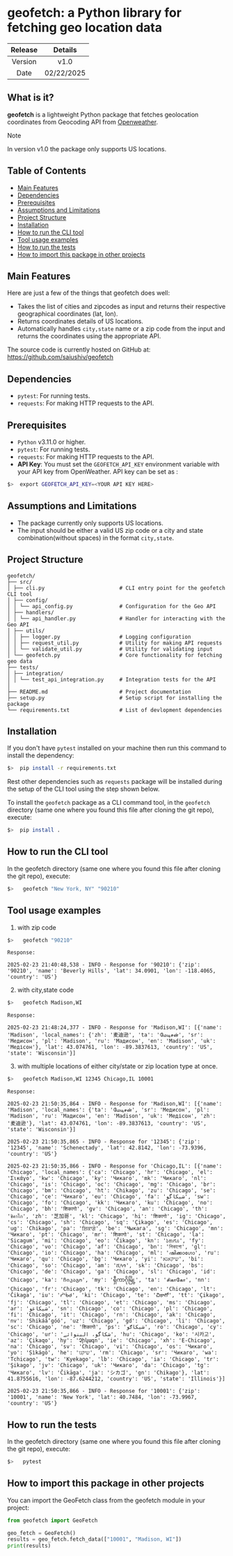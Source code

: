 # geofetch: a Python library for fetching geo location data

| Release | Details |
| :-----: | :---: |
| Version | v1.0  |
| Date | 02/22/2025  |


## What is it?

**geofetch** is a lightweight Python package that fetches geolocation coordinates from 
Geocoding API from [Openweather](https://openweathermap.org/api/geocoding-api).

> [!NOTE]
> In version v1.0 the package only supports US locations.

## Table of Contents

- [Main Features](#main-features)
- [Dependencies](#dependencies)
- [Prerequisites](#prerequisites)
- [Assumptions and Limitations](#assumptions-and-limitations)
- [Project Structure](#project-structure)
- [Installation](#installation)
- [How to run the CLI tool](#how-to-run-the-cli-tool)
- [Tool usage examples](#tool-usage-examples)
- [How to run the tests](#how-to-run-the-tests)
- [How to import this package in other projects](#how-to-import-this-package-in-other-projects)

## Main Features
Here are just a few of the things that geofetch does well:

  - Takes the list of cities and zipcodes as input and returns their respective geographical coordinates (lat, lon).
  - Returns coordinates details of US locations.
  - Automatically handles `city,state` name or a zip code from the input and returns the coordinates using the appropriate API.

The source code is currently hosted on GitHub at:
https://github.com/saiushiv/geofetch

## Dependencies

- `pytest`: For running tests.
- `requests`: For making HTTP requests to the API.

## Prerequisites

- `Python` v3.11.0 or higher.
- `pytest`: For running tests.
- `requests`: For making HTTP requests to the API.
- **API Key**: You must set the `GEOFETCH_API_KEY` environment variable with your API key from OpenWeather. API key can be set as :
```sh
$>  export GEOFETCH_API_KEY=<YOUR API KEY HERE>
```

## Assumptions and Limitations

- The package currently only supports US locations.
- The input should be either a valid US zip code or a city and state combination(without spaces) in the format `city,state`.

## Project Structure

```
geofetch/ 
├── src/ 
│ ├── cli.py                        # CLI entry point for the geofetch CLI tool
│ ├── config/ 
│ │ └── api_config.py               # Configuration for the Geo API
│ ├── handlers/ 
│ │ └── api_handler.py              # Handler for interacting with the Geo API
│ ├── utils/ 
│ │ ├── logger.py                   # Logging configuration
│ │ ├── request_util.py             # Utility for making API requests
│ │ └── validate_util.py            # Utility for validating input
│ └── geofetch.py                   # Core functionality for fetching geo data
├── tests/ 
│ ├── integration/ 
│ │ └── test_api_integration.py     # Integration tests for the API
│ 
├── README.md                       # Project documentation
├── setup.py                        # Setup script for installing the package
└── requirements.txt                # List of devlopment dependencies
```

## Installation
If you don't have `pytest` installed on your machine then run this command to install the dependency:

```sh
$>  pip install -r requirements.txt
```

Rest other dependencies such as `requests` package will be installed during the setup of the CLI tool using the step shown below.

To install the `geofetch` package as a CLI command tool, in the `geofetch` directory (same one where you found this file after
cloning the git repo), execute:

```sh
$>  pip install .
```

## How to run the CLI tool

In the geofetch directory (same one where you found this file after cloning the git repo), execute:

```sh
$>   geofetch "New York, NY" "90210"
```

## Tool usage examples

1. with zip code

```sh
$>   geofetch "90210"
```

```
Response:

2025-02-23 21:40:48,538 - INFO - Response for '90210': {'zip': '90210', 'name': 'Beverly Hills', 'lat': 34.0901, 'lon': -118.4065, 'country': 'US'}
```

2. with city,state code

```sh
$>   geofetch Madison,WI
```

```
Response:

2025-02-23 21:48:24,377 - INFO - Response for 'Madison,WI': [{'name': 'Madison', 'local_names': {'zh': '麦迪逊', 'ta': 'மேடிசன்', 'sr': 'Медисон', 'pl': 'Madison', 'ru': 'Мадисон', 'en': 'Madison', 'uk': 'Медісон'}, 'lat': 43.074761, 'lon': -89.3837613, 'country': 'US', 'state': 'Wisconsin'}]
```

3. with multiple locations of either city/state or zip location type at once.

```sh
$>   geofetch Madison,WI 12345 Chicago,IL 10001
```

```
Response:

2025-02-23 21:50:35,864 - INFO - Response for 'Madison,WI': [{'name': 'Madison', 'local_names': {'ta': 'மேடிசன்', 'sr': 'Медисон', 'pl': 'Madison', 'ru': 'Мадисон', 'en': 'Madison', 'uk': 'Медісон', 'zh': '麦迪逊'}, 'lat': 43.074761, 'lon': -89.3837613, 'country': 'US', 'state': 'Wisconsin'}]

2025-02-23 21:50:35,865 - INFO - Response for '12345': {'zip': '12345', 'name': 'Schenectady', 'lat': 42.8142, 'lon': -73.9396, 'country': 'US'}

2025-02-23 21:50:35,866 - INFO - Response for 'Chicago,IL': [{'name': 'Chicago', 'local_names': {'ca': 'Chicago', 'hr': 'Chicago', 'el': 'Σικάγο', 'kw': 'Chicago', 'ky': 'Чикаго', 'mk': 'Чикаго', 'nl': 'Chicago', 'is': 'Chicago', 'oc': 'Chicago', 'mg': 'Chicago', 'br': 'Chicago', 'bm': 'Chicago', 'ht': 'Chikago', 'zu': 'Chicago', 'se': 'Chicago', 'ce': 'Чикаго', 'eu': 'Chicago', 'fa': 'شیکاگو', 'sw': 'Chicago', 'fo': 'Chicago', 'kk': 'Чикаго', 'ku': 'Chicago', 'no': 'Chicago', 'bh': 'शिकागो', 'gv': 'Chicago', 'an': 'Chicago', 'th': 'ชิคาโก', 'zh': '芝加哥', 'kl': 'Chicago', 'hi': 'शिकागो', 'ig': 'Chicago', 'cs': 'Chicago', 'sh': 'Chicago', 'sq': 'Çikago', 'es': 'Chicago', 'ug': 'Chikago', 'pa': 'ਸ਼ਿਕਾਗੋ', 'be': 'Чыкага', 'sg': 'Chicago', 'mn': 'Чикаго', 'pt': 'Chicago', 'mr': 'शिकागो', 'st': 'Chicago', 'la': 'Sicagum', 'mi': 'Chicago', 'eo': 'Ĉikago', 'kn': 'ಶಿಕಾಗೊ', 'fy': 'Chicago', 'vo': 'Chicago', 'af': 'Chicago', 'bn': 'শিকাগো', 'gl': 'Chicago', 'io': 'Chicago', 'ha': 'Chicago', 'ml': 'ഷിക്കാഗോ', 'ru': 'Чикаго', 'qu': 'Chicago', 'bg': 'Чикаго', 'yi': 'שיקאגא', 'bi': 'Chicago', 'so': 'Chicago', 'am': 'ሺካጎ', 'sk': 'Chicago', 'bs': 'Chicago', 'de': 'Chicago', 'ga': 'Chicago', 'sl': 'Chicago', 'id': 'Chicago', 'ka': 'ჩიკაგო', 'my': 'ရှီကာဂိုမြို့', 'ta': 'சிகாகோ', 'nn': 'Chicago', 'fr': 'Chicago', 'tk': 'Chicago', 'en': 'Chicago', 'lt': 'Čikaga', 'iu': 'ᓰᖄᑯ', 'ki': 'Chicago', 'te': 'చికాగో', 'tt': 'Çikago', 'fj': 'Chicago', 'tl': 'Chicago', 'et': 'Chicago', 'ms': 'Chicago', 'ar': 'شيكاغو', 'sn': 'Chicago', 'co': 'Chicago', 'pl': 'Chicago', 'fi': 'Chicago', 'it': 'Chicago', 'rn': 'Chicago', 'ak': 'Chicago', 'nv': 'Shikááʼgóó', 'uz': 'Chicago', 'gd': 'Chicago', 'li': 'Chicago', 'sc': 'Chicago', 'ne': 'शिकागो', 'ps': 'شیکاګو', 'ro': 'Chicago', 'cy': 'Chicago', 'ur': 'شکاگو، الینوائے', 'hu': 'Chicago', 'ko': '시카고', 'az': 'Çikaqo', 'hy': 'Չիկագո', 'ie': 'Chicago', 'xh': 'E-Chicago', 'na': 'Chicago', 'sv': 'Chicago', 'vi': 'Chicago', 'os': 'Чикаго', 'yo': 'Ṣìkágò', 'he': 'שיקגו', 'rm': 'Chicago', 'sr': 'Чикаго', 'wa': 'Tchicago', 'tw': 'Kyekago', 'lb': 'Chicago', 'ia': 'Chicago', 'tr': 'Şikago', 'jv': 'Chicago', 'uk': 'Чикаго', 'da': 'Chicago', 'tg': 'Чикаго', 'lv': 'Čikāga', 'ja': 'シカゴ', 'gn': 'Chikago'}, 'lat': 41.8755616, 'lon': -87.6244212, 'country': 'US', 'state': 'Illinois'}]

2025-02-23 21:50:35,866 - INFO - Response for '10001': {'zip': '10001', 'name': 'New York', 'lat': 40.7484, 'lon': -73.9967, 'country': 'US'}
```


## How to run the tests

In the geofetch directory (same one where you found this file after cloning the git repo), execute:

```sh
$>   pytest
```

## How to import this package in other projects

You can import the GeoFetch class from the geofetch module in your project:

```py
from geofetch import GeoFetch

geo_fetch = GeoFetch()
results = geo_fetch.fetch_data(["10001", "Madison, WI"])
print(results)
```